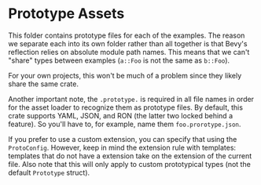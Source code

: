 # Prototype Assets

This folder contains prototype files for each of the examples. The reason we separate each into its own folder rather
than all together is that Bevy's reflection relies on absolute module path names. This means that we can't "share" types
between examples (`a::Foo` is not the same as `b::Foo`).

For your own projects, this won't be much of a problem since they likely share the same crate.

Another important note, the `.prototype.` is required in all file names in order for the asset loader to recognize them
as prototype files. By default, this crate supports YAML, JSON, and RON (the latter two locked behind a feature). So
you'll have to, for example, name them `foo.prorotype.json`.

If you prefer to use a custom extension, you can specify that using the `ProtoConfig`. However, keep in mind the
extension rule with templates: templates that do not have a extension take on the extension of the current file. Also
note that this will only apply to custom prototypical types (not the default `Prototype` struct).